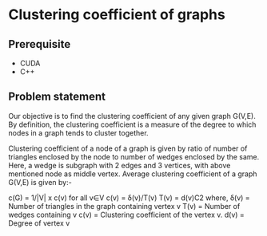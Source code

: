 # Clustering coefficient of graphs

## Prerequisite
* CUDA
* C++

## Problem statement
  Our objective is to find the clustering coefficient of any given graph G(V,E). By definition, the clustering coefficient is a measure of the degree to which nodes in a graph tends to cluster together.<br />

  Clustering coefficient of a node of a graph is given by ratio of number of triangles enclosed by the node to number of wedges enclosed by the same. Here, a wedge is subgraph with 2 edges and 3 vertices, with above mentioned node as middle vertex. Average clustering coefficient of a graph G(V,E) is given by:-

  c(G) = 1/|V| x c(v) for all v∈V
  c(v) = δ(v)/T(v)
  T(v) = d(v)C2
  where,
  δ(v) = Number of triangles in the graph containing vertex v
  T(v) = Number of wedges containing v
  c(v) = Clustering coefficient of the vertex v.
  d(v) = Degree of vertex v